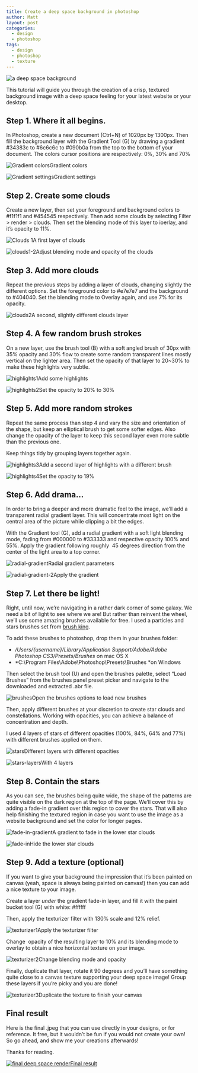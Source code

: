```yaml
---
title: Create a deep space background in photoshop
author: Matt
layout: post
categories:
  - design
  - photoshop
tags:
  - design
  - photoshop
  - texture
---
```

<p class="attachement"><span><img src="http://blog.ekynoxe.com/wp-content/uploads/2010/09/intro.jpg" alt="a deep space background" /></span></p>

This tutorial will guide you through the creation of a crisp, textured background image with a deep space feeling for your latest website or your desktop.

<!--more-->

## Step 1. Where it all begins.

In Photoshop, create a new document (Ctrl+N) of 1020px by 1300px. Then fill the background layer with the Gradient Tool (G) by drawing a gradient #34383c to #6c6c6c to #090b0a from the top to the bottom of your document. The colors cursor positions are respectively: 0%, 30% and 70%

<p class="attachement"><span><img src="http://blog.ekynoxe.com/wp-content/uploads/2010/09/2.jpg" alt="Gradient colors" /><span>Gradient colors</span></span></p>

<p class="attachement"><span><img src="http://blog.ekynoxe.com/wp-content/uploads/2010/09/3.jpg" alt="Gradient settings" /><span>Gradient settings</span></span></p>

## Step 2. Create some clouds

Create a new layer, then set your foreground and background colors to #f1f1f1 and #454545 respectively. Then add some clouds by selecting Filter > render > clouds. Then set the blending mode of this layer to ioerlay, and it&#8217;s opacity to 11%.

<p class="attachement"><span><img src="http://blog.ekynoxe.com/wp-content/uploads/2010/09/clouds1.jpg" alt="Clouds 1" /><span>A first layer of clouds</span></span></p>

<p class="attachement"><span><img src="http://blog.ekynoxe.com/wp-content/uploads/2010/09/clouds1-2.jpg" alt="clouds1-2" /><span>Adjust blending mode and opacity of the clouds</span></span></p>

## Step 3. Add more clouds

Repeat the previous steps by adding a layer of clouds, changing slightly the different options. Set the foreground color to #e7e7e7 and the background to #404040. Set the blending mode to Overlay again, and use 7% for its opacity.

<p class="attachement"><span><img src="http://blog.ekynoxe.com/wp-content/uploads/2010/09/clouds2.jpg" alt="clouds2" /><span>A second, slightly different clouds layer</span></span></p>

## Step 4. A few random brush strokes

On a new layer, use the brush tool (B) with a soft angled brush of 30px with 35% opacity and 30% flow to create some random transparent lines mostly vertical on the lighter area. Then set the opacity of that layer to 20~30% to make these highlights very subtle.

<p class="attachement"><span><img src="http://blog.ekynoxe.com/wp-content/uploads/2010/09/7-highlights1.jpg" alt="highlights1" /><span>Add some highlights</span></span></p>

<p class="attachement"><span><img src="http://blog.ekynoxe.com/wp-content/uploads/2010/09/8-highlights2.jpg" alt="highlights2" /><span>Set the opacity to 20% to 30%</span></span></p>

## Step 5. Add more random strokes

Repeat the same process than step 4 and vary the size and orientation of the shape, but keep an elliptical brush to get some softer edges. Also change the opacity of the layer to keep this second layer even more subtle than the previous one.

Keep things tidy by grouping layers together again.

<p class="attachement"><span><img src="http://blog.ekynoxe.com/wp-content/uploads/2010/09/9-highlights3.jpg" alt="highlights3" /><span>Add a second layer of highlights with a different brush</span></span></p>

<p class="attachement"><span><img src="http://blog.ekynoxe.com/wp-content/uploads/2010/09/10-highlights4.jpg" alt="highlights4" /><span>Set the opacity to 19%</span></span></p>

## Step 6. Add drama&#8230;

In order to bring a deeper and more dramatic feel to the image, we&#8217;ll add a transparent radial gradient layer. This will concentrate most light on the central area of the picture while clipping a bit the edges.

With the Gradient tool (G), add a radial gradient with a soft light blending mode, fading from #000000 to #333333 and respective opacity 100% and 55%. Apply the gradient following roughly  45 degrees direction from the center of the light area to a top corner.

<p class="attachement"><span><img src="http://blog.ekynoxe.com/wp-content/uploads/2010/09/11-radial-gradient.jpg" alt="radial-gradient" /><span>Radial gradient parameters</span></span></p>

<p class="attachement"><span><img src="http://blog.ekynoxe.com/wp-content/uploads/2010/09/12-radial-gradient-2.jpg" alt="radial-gradient-2" /><span>Apply the gradient</span></span></p>

## Step 7. Let there be light!

Right, until now, we&#8217;re navigating in a rather dark corner of some galaxy. We need a bit of light to see where we are! But rather than reinvent the wheel, we&#8217;ll use some amazing brushes available for free. I used a particles and stars brushes set from [brush king][1].

To add these brushes to photoshop, drop them in your brushes folder:

*   */Users/{username}/Library/Application Support/Adobe/Adobe Photoshop CS3/Presets/Brushes* on mac OS X
*   *C:\Program Files\Adobe\Photoshop\Presets\Brushes *on Windows

Then select the brush tool (U) and open the brushes palette, select &#8220;Load Brushes&#8221; from the brushes panel preset picker and navigate to the downloaded and extracted .abr file.

<p class="attachement"><span><img src="http://blog.ekynoxe.com/wp-content/uploads/2010/09/brushes.jpg" alt="brushes" /><span>Open the brushes options to load new brushes</span></span></p>

Then, apply different brushes at your discretion to create star clouds and constellations. Working with opacities, you can achieve a balance of concentration and depth.

I used 4 layers of stars of different opacities (100%, 84%, 64% and 77%) with different brushes applied on them.

<p class="attachement"><span><img src="http://blog.ekynoxe.com/wp-content/uploads/2010/09/13-stars.jpg" alt="stars" /><span>Different layers with different opacities</span></span></p>

<p class="attachement"><span><img src="http://blog.ekynoxe.com/wp-content/uploads/2010/09/14-stars-layers.jpg" alt="stars-layers" /><span>With 4 layers</span></span></p>

## Step 8. Contain the stars

As you can see, the brushes being quite wide, the shape of the patterns are quite visible on the dark region at the top of the page. We&#8217;ll cover this by adding a fade-in gradient over this region to cover the stars. That will also help finishing the textured region in case you want to use the image as a website background and set the color for longer pages.

<p class="attachement"><span><img src="http://blog.ekynoxe.com/wp-content/uploads/2010/09/15-fade-in-gradient.jpg" alt="fade-in-gradient" /><span>A gradient to fade in the lower star clouds</span></span></p>

<p class="attachement"><span><img src="http://blog.ekynoxe.com/wp-content/uploads/2010/09/16-fade-in.jpg" alt="fade-in" /><span>Hide the lower star clouds</span></span></p>

## Step 9. Add a texture (optional)

If you want to give your background the impression that it&#8217;s been painted on canvas (yeah, space is always being painted on canvas!) then you can add a nice texture to your image.

Create a layer *under* the gradient fade-in layer, and fill it with the paint bucket tool (G) with white: #ffffff

Then, apply the texturizer filter with 130% scale and 12% relief.

<p class="attachement"><span><img src="http://blog.ekynoxe.com/wp-content/uploads/2010/09/17-texturizer.jpg" alt="texturizer1" /><span>Apply the texturizer filter</span></span></p>

Change  opacity of the resulting layer to 10% and its blending mode to overlay to obtain a nice horizontal texture on your image.

<p class="attachement"><span><img src="http://blog.ekynoxe.com/wp-content/uploads/2010/09/18-texturizer2.jpg" alt="texturizer2" /><span>Change blending mode and opacity</span></span></p>

Finally, duplicate that layer, rotate it 90 degrees and you&#8217;ll have something quite close to a canvas texture supporting your deep space image! Group these layers if you&#8217;re picky and you are done!

<p class="attachement"><span><img src="http://blog.ekynoxe.com/wp-content/uploads/2010/09/19-texturizer3.jpg" alt="texturizer3" /><span>Duplicate the texture to finish your canvas</span></span></p>

## Final result

Here is the final .jpeg that you can use directly in your designs, or for reference. It free, but it wouldn&#8217;t be fun if you would not create your own! So go ahead, and show me your creations afterwards!

Thanks for reading.

<p class="attachement"><a href="http://blog.ekynoxe.com/wp-content/uploads/2010/09/deep_space1.jpg" title="final deep space render" rel="lightbox[215]"><img src="http://blog.ekynoxe.com/wp-content/uploads/2010/09/deep_space1-235x300.jpg" alt="final deep space render" /><span>Final result</span></a></p>

 [1]: http://www.brushking.eu/35/particles-and-stars-brushes.html